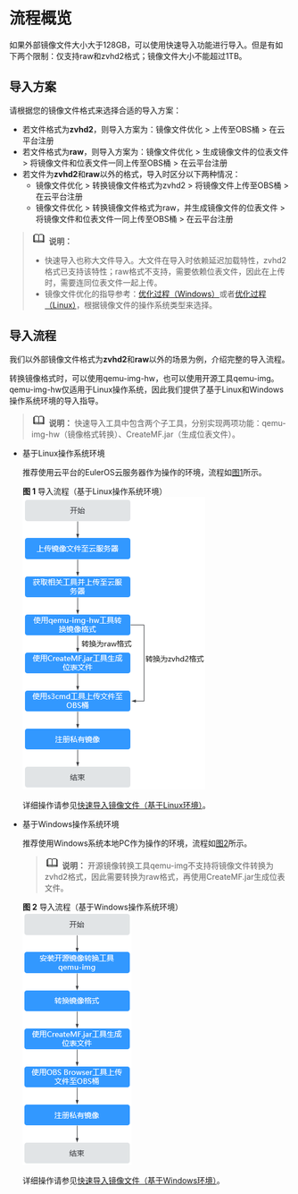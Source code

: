 # 流程概览<a name="ims_01_0339"></a>

如果外部镜像文件大小大于128GB，可以使用快速导入功能进行导入。但是有如下两个限制：仅支持raw和zvhd2格式；镜像文件大小不能超过1TB。

## 导入方案<a name="section6244171371013"></a>

请根据您的镜像文件格式来选择合适的导入方案：

-   若文件格式为**zvhd2**，则导入方案为：镜像文件优化 \> 上传至OBS桶 \> 在云平台注册
-   若文件格式为**raw**，则导入方案为：镜像文件优化 \> 生成镜像文件的位表文件 \> 将镜像文件和位表文件一同上传至OBS桶 \> 在云平台注册
-   若文件为**zvhd2**和**raw**以外的格式，导入时区分以下两种情况：
    -   镜像文件优化 \> 转换镜像文件格式为zvhd2 \> 将镜像文件上传至OBS桶 \> 在云平台注册
    -   镜像文件优化 \> 转换镜像文件格式为raw，并生成镜像文件的位表文件 \> 将镜像文件和位表文件一同上传至OBS桶 \> 在云平台注册


>![](public_sys-resources/icon-note.gif) **说明：** 
>-   快速导入也称大文件导入。大文件在导入时依赖延迟加载特性，zvhd2格式已支持该特性；raw格式不支持，需要依赖位表文件，因此在上传时，需要连同位表文件一起上传。
>-   镜像文件优化的指导参考：[优化过程（Windows）](优化过程（Windows）.md)或者[优化过程（Linux）](优化过程（Linux）.md)，根据镜像文件的操作系统类型来选择。

## 导入流程<a name="section1336119141146"></a>

我们以外部镜像文件格式为**zvhd2**和**raw**以外的场景为例，介绍完整的导入流程。

转换镜像格式时，可以使用qemu-img-hw，也可以使用开源工具qemu-img。qemu-img-hw仅适用于Linux操作系统，因此我们提供了基于Linux和Windows操作系统环境的导入指导。

>![](public_sys-resources/icon-note.gif) **说明：** 
>快速导入工具中包含两个子工具，分别实现两项功能：qemu-img-hw（镜像格式转换）、CreateMF.jar（生成位表文件）。

-   基于Linux操作系统环境

    推荐使用云平台的EulerOS云服务器作为操作的环境，流程如[图1](#fig1082719127448)所示。

    **图 1**  导入流程（基于Linux操作系统环境）<a name="fig1082719127448"></a>  
    ![](figures/导入流程（基于Linux操作系统环境）.png "导入流程（基于Linux操作系统环境）")

    详细操作请参见[快速导入镜像文件（基于Linux环境）](快速导入镜像文件（基于Linux环境）.md)。

-   基于Windows操作系统环境

    推荐使用Windows系统本地PC作为操作的环境，流程如[图2](#fig0232738181819)所示。

    >![](public_sys-resources/icon-note.gif) **说明：** 
    >开源镜像转换工具qemu-img不支持将镜像文件转换为zvhd2格式，因此需要转换为raw格式，再使用CreateMF.jar生成位表文件。

    **图 2**  导入流程（基于Windows操作系统环境）<a name="fig0232738181819"></a>  
    ![](figures/导入流程（基于Windows操作系统环境）.png "导入流程（基于Windows操作系统环境）")

    详细操作请参见[快速导入镜像文件（基于Windows环境）](快速导入镜像文件（基于Windows环境）.md)。


